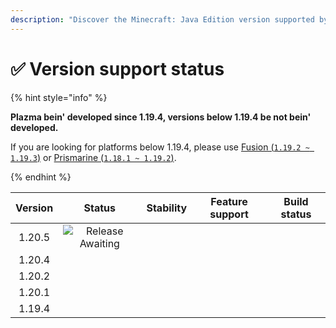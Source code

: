 ```yaml
---
description: "Discover the Minecraft: Java Edition version supported by Plazma."
---
```


# ✅ Version support status

{% hint style="info" %}

**Plazma bein' developed since 1.19.4, versions below 1.19.4 be not bein' developed.**

If you are looking for platforms below 1.19.4, please use [Fusion (`1.19.2 ~ 1.19.3`)](https://github.com/RuinedTechnologyUnify/Fusion) or [Prismarine (`1.18.1 ~ 1.19.2`)](https://github.com/PrismarineTeam/Prismarine).

{% endhint %}

[wait]: https://img.shields.io/badge/Release%20Awaiting-gray?style=for-the-badge

| Version |                                                             Status                                                             |                                                    Stability                                                   |                                                 Feature support                                                |                                                                                Build status                                                                               |
| :-----: | :----------------------------------------------------------------------------------------------------------------------------: | :------------------------------------------------------------------------------------------------------------: | :------------------------------------------------------------------------------------------------------------: | :-----------------------------------------------------------------------------------------------------------------------------------------------------------------------: |
|  1.20.5 |                                                    ![Release Awaiting][wait]                                                   | <img src="https://img.shields.io/badge/No%20Information-gray?style=for-the-badge" alt="" data-size="original"> | <img src="https://img.shields.io/badge/No%20Information-gray?style=for-the-badge" alt="" data-size="original"> |                               <img src="https://img.shields.io/badge/No%20Information-gray?style=for-the-badge" alt="" data-size="original">                              |
|  1.20.4 |            <img src="https://img.shields.io/badge/Moderate-success?style=for-the-badge" alt="" data-size="original">           |       <img src="https://img.shields.io/badge/Good-blue?style=for-the-badge" alt="" data-size="original">       |   <img src="https://img.shields.io/badge/100%25-blue?style=for-the-jolly-roger" alt="" data-size="original">   | <img src="https://img.shields.io/github/actions/workflow/status/PlazmaMC/Plazma/release.yml?style=for-the-badge&label=%20&branch=ver/1.20.4" alt="" data-size="original"> |
|  1.20.2 | <img src="https://img.shields.io/badge/Feature%20Addition%20Recommended-blue?style=for-the-badge" alt="" data-size="original"> |       <img src="https://img.shields.io/badge/Good-blue?style=for-the-badge" alt="" data-size="original">       |   <img src="https://img.shields.io/badge/100%25-blue?style=for-the-jolly-roger" alt="" data-size="original">   | <img src="https://img.shields.io/github/actions/workflow/status/PlazmaMC/Plazma/release.yml?style=for-the-badge&label=%20&branch=ver/1.20.2" alt="" data-size="original"> |
|  1.20.1 |              <img src="https://img.shields.io/badge/Moderate-red?style=for-the-badge" alt="" data-size="original">             |       <img src="https://img.shields.io/badge/Good-blue?style=for-the-badge" alt="" data-size="original">       |   <img src="https://img.shields.io/badge/100%25-blue?style=for-the-jolly-roger" alt="" data-size="original">   |                               <img src="https://img.shields.io/badge/No%20Information-gray?style=for-the-badge" alt="" data-size="original">                              |
|  1.19.4 |              <img src="https://img.shields.io/badge/Moderate-red?style=for-the-badge" alt="" data-size="original">             |       <img src="https://img.shields.io/badge/Good-blue?style=for-the-badge" alt="" data-size="original">       |   <img src="https://img.shields.io/badge/100%25-blue?style=for-the-jolly-roger" alt="" data-size="original">   |                               <img src="https://img.shields.io/badge/No%20Information-gray?style=for-the-badge" alt="" data-size="original">                              |
